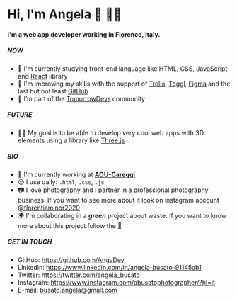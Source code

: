 # Hi, I'm Angela :wave: :woman_technologist:

#### I'm a web app developer working in Florence, Italy.

##### NOW 

- 🌱 I'm currently studying front-end language like HTML, CSS, JavaScript and [React](https://reactjs.org/) library
- :bug: I'm improving my skills with the support of [Trello](https://trello.com/), [Toggl](https://toggl.com/), [Figma](https://www.figma.com/) and the last but not least [GitHub](https://github.com/)
- 👯 I’m part of the [TomorrowDevs](https://www.tomorrowdevs.com/) community

##### FUTURE

- :woman_technologist: My goal is to be able to develop very cool web apps with 3D elements using a library like [Three.js](https://github.com/mrdoob/three.js/)

##### BIO

- 🔭 I'm currently working at [**AOU-Careggi**](https://www.aou-careggi.toscana.it/internet/index.php?lang=it)
- :wink: I use daily: `.html`, `.css`, `.js` 
- :camera: I love photography and I partner in a professional photography business. If you want to see more about it look on instagram account [@florentiaminor2020](https://www.instagram.com/florentiaminor2020/)
- :earth_africa: I'm collaborating in a ***green*** project about waste. If you want to know more about this project follow the [:banana:](https://www.instagram.com/flashtrash__/)

##### GET IN TOUCH

- GitHub: https://github.com/AngyDev
- LinkedIn: https://www.linkedin.com/in/angela-busato-91145ab1
- Twitter: https://twitter.com/angela_busato
- Instagram: https://www.instagram.com/abusatophotographer/?hl=it
- E-mail: busato.angela@gmail.com
